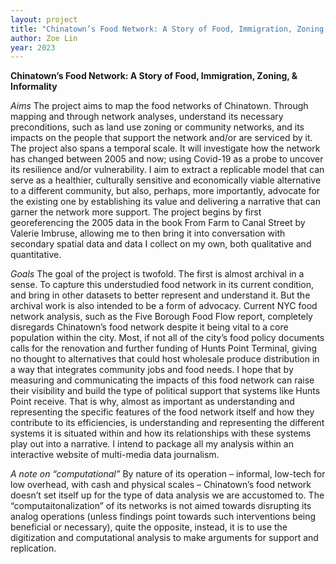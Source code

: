 ```yaml
---
layout: project
title: "Chinatown’s Food Network: A Story of Food, Immigration, Zoning, & Informality"
author: Zoe Lin
year: 2023
---
```


**Chinatown’s Food Network: A Story of Food, Immigration, Zoning, & Informality**

*Aims*
The project aims to map the food networks of Chinatown. Through mapping and through network analyses, understand its necessary preconditions, such as land use zoning or community networks, and its impacts on the people that support the network and/or are serviced by it.
The project also spans a temporal scale. It will investigate how the network has changed between 2005 and now; using Covid-19 as a probe to uncover its resilience and/or vulnerability.
I aim to extract a replicable model that can serve as a healthier, culturally sensitive and economically viable alternative to a different community, but also, perhaps, more importantly, advocate for the existing one by establishing its value and delivering a narrative that can garner the network more support. The project begins by first georeferencing the 2005 data in the book From Farm to Canal Street by Valerie Imbruse, allowing me to then bring it into conversation with secondary spatial data and data I collect on my own, both qualitative and quantitative.

*Goals*
The goal of the project is twofold. The first is almost archival in a sense. To capture this understudied food network in its current condition, and bring in other datasets to better represent and understand it. But the archival work is also intended to be a form of advocacy.
Current NYC food network analysis, such as the Five Borough Food Flow report, completely disregards Chinatown’s food network despite it being vital to a core population within the city. Most, if not all of the city’s food policy documents calls for the renovation and further funding of Hunts Point Terminal, giving no thought to alternatives that could host wholesale produce distribution in a way that integrates community jobs and food needs.
I hope that by measuring and communicating the impacts of this food network can raise their visibility and build the type of political support that systems like Hunts Point receive.
That is why, almost as important as understanding and representing the specific features of the food network itself and how they contribute to its efficiencies, is understanding and representing the different systems it is situated within and how its relationships with these systems play out into a narrative. I intend to package all my analysis within an interactive website of multi-media data journalism.

*A note on “computational”*
By nature of its operation – informal, low-tech for low overhead, with cash and physical scales – Chinatown’s food network doesn’t set itself up for the type of data analysis we are accustomed to. The “computaitonalization” of its networks is not aimed towards disrupting its analog operations (unless findings point towards such interventions being beneficial or necessary), quite the opposite, instead, it is to use the digitization and computational analysis to make arguments for support and replication.
